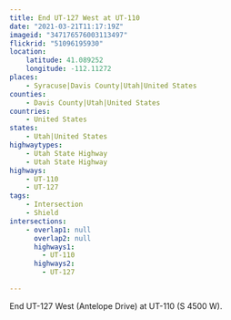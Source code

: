 ```yaml
---
title: End UT-127 West at UT-110
date: "2021-03-21T11:17:19Z"
imageid: "347176576003113497"
flickrid: "51096195930"
location:
    latitude: 41.089252
    longitude: -112.11272
places:
    - Syracuse|Davis County|Utah|United States
counties:
    - Davis County|Utah|United States
countries:
    - United States
states:
    - Utah|United States
highwaytypes:
    - Utah State Highway
    - Utah State Highway
highways:
    - UT-110
    - UT-127
tags:
    - Intersection
    - Shield
intersections:
    - overlap1: null
      overlap2: null
      highways1:
        - UT-110
      highways2:
        - UT-127

---
```

End UT-127 West (Antelope Drive) at UT-110 (S 4500 W).